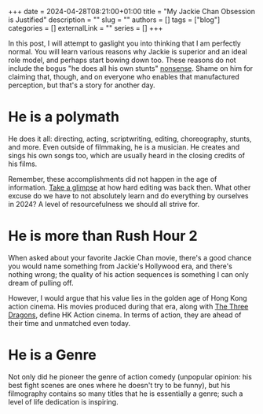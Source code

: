 +++ 
date = 2024-04-28T08:21:00+01:00
title = "My Jackie Chan Obsession is Justified"
description = ""
slug = ""
authors = []
tags = ["blog"]
categories = []
externalLink = ""
series = []
+++

In this post, I will attempt to gaslight you into thinking that I am perfectly normal. You will learn various reasons why Jackie is superior and an ideal role model, and perhaps start bowing down too. These reasons do not include the bogus "he does all his own stunts" [nonsense](https://www.youtube.com/watch?v=oycSHmJZGyE). Shame on him for claiming that, though, and on everyone who enables that manufactured perception, but that's a story for another day.

# He is a polymath

He does it all: directing, acting, scriptwriting, editing, choreography, stunts, and more. Even outside of filmmaking, he is a musician. He creates and sings his own songs too, which are usually heard in the closing credits of his films.

Remember, these accomplishments did not happen in the age of information. [Take a glimpse](https://youtu.be/erZSLrLm2i8?si=bopDr7SDis8piiDW) at how hard editing was back then. What other excuse do we have to not absolutely learn and do everything by ourselves in 2024? A level of resourcefulness we should all strive for.

# He is more than Rush Hour 2

When asked about your favorite Jackie Chan movie, there's a good chance you would name something from Jackie's Hollywood era, and there's nothing wrong; the quality of his action sequences is something I can only dream of pulling off.

However, I would argue that his value lies in the golden age of Hong Kong action cinema. His movies produced during that era, along with [The Three Dragons](https://www.easternfilmfans.co.uk/the-three-dragons-trilogy-an-overview-by-jamie-macdonald-and-paul-findlay/), define HK Action cinema. In terms of action, they are ahead of their time and unmatched even today.

# He is a Genre

Not only did he pioneer the genre of action comedy (unpopular opinion: his best fight scenes are ones where he doesn't try to be funny), but his filmography contains so many titles that he is essentially a genre; such a level of life dedication is inspiring.
